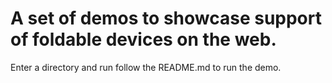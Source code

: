 # A set of demos to showcase support of foldable devices on the web.
Enter a directory and run follow the README.md to run the demo.
